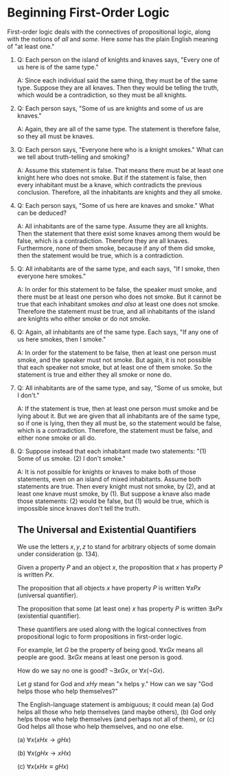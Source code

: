 # Beginning First-Order Logic

First-order logic deals with the connectives of propositional logic, along with the notions of *all* and *some*. Here *some* has the plain English meaning of "at least one."

1. Q: Each person on the island of knights and knaves says, "Every one of us here is of the same type."

   A: Since each individual said the same thing, they must be of the same type. Suppose they are all knaves. Then they would be telling the truth, which would be a contradiction, so they must be all knights.

2. Q: Each person says, "Some of us are knights and some of us are knaves."

   A: Again, they are all of the same type. The statement is therefore false, so they all must be knaves.

3. Q: Each person says, "Everyone here who is a knight smokes." What can we tell about truth-telling and smoking?

   A: Assume this statement is false. That means there must be at least one knight here who does not smoke. But if the statement is false, then every inhabitant must be a knave, which contradicts the previous conclusion. Therefore, all the inhabitants are knights and they all smoke.

4. Q: Each person says, "Some of us here are knaves and smoke." What can be deduced?

   A: All inhabitants are of the same type. Assume they are all knights. Then the statement that there exist some knaves among them would be false, which is a contradiction. Therefore they are all knaves. Furthermore, none of them smoke, because if any of them did smoke, then the statement would be true, which is a contradiction.

5. Q: All inhabitants are of the same type, and each says, "If I smoke, then everyone here smokes."

   A: In order for this statement to be false, the speaker must smoke, and there must be at least one person who does not smoke. But it cannot be true that each inhabitant smokes *and also* at least one does not smoke. Therefore the statement must be true, and all inhabitants of the island are knights who either smoke or do not smoke.

6. Q: Again, all inhabitants are of the same type. Each says, "If any one of us here smokes, then I smoke."

   A: In order for the statement to be false, then at least one person must smoke, and the speaker must not smoke. But again, it is not possible that each speaker not smoke, but at least one of them smoke. So the statement is true and either they all smoke or none do.

7. Q: All inhabitants are of the same type, and say, "Some of us smoke, but I don't."

   A: If the statement is true, then at least one person must smoke and be lying about it. But we are given that all inhabitants are of the same type, so if one is lying, then they all must be, so the statement would be false, which is a contradiction. Therefore, the statement must be false, and either none smoke or all do.

8. Q: Suppose instead that each inhabitant made two statements: "(1) Some of us smoke. (2) I don't smoke."

   A: It is not possible for knights or knaves to make both of those statements, even on an island of mixed inhabitants. Assume both statements are true. Then every knight must not smoke, by (2), and at least one knave must smoke, by (1). But suppose a knave also made those statements: (2) would be false, but (1) would be true, which is impossible since knaves don't tell the truth.

   ## The Universal and Existential Quantifiers

   We use the letters $x, y, z$ to stand for arbitrary objects of some domain under consideration (p. 134).

   Given a property $P$ and an object $x$, the proposition that $x$ has property $P$ is written $P x$.

   The proposition that all objects $x$ have property $P$ is written $\forall x P x$ (universal quantifier).

   The proposition that some (at least one) $x$ has property $P$ is written $\exists x P x$ (existential quantifier).

   These quantifiers are used along with the logical connectives from propositional logic to form propositions in first-order logic.

   For example, let $G$ be the property of being good. $\forall x G x$ means all people are good. $\exists x G x$ means at least one person is good.

   How do we say no one is good? $\neg \exists x G x$, or $\forall x (\neg G x)$.

   Let $g$ stand for God and $xHy$ mean "x helps y." How can we say "God helps those who help themselves?"

   The English-language statement is ambiguous; it could mean (a) God helps all those who help themselves (and maybe others), (b) God only helps those who help themselves (and perhaps not all of them), or (c) God helps all those who help themselves, and no one else.

   (a) $\forall x (x H x \to g H x)$

   (b) $\forall x (g H x \to x H x)$

   (c) $\forall x (x H x \equiv g H x)$
